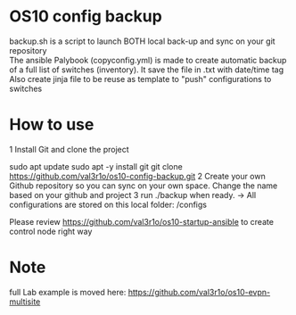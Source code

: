 # OS10 config backup

backup.sh is a script to launch BOTH local back-up and sync on your git repository</br>
The ansible Palybook (copyconfig.yml) is made to create automatic backup of a full list of switches (inventory). 
It save the file in .txt with date/time tag </br>
Also create jinja file to be reuse as template to "push" configurations to switches

# How to use
1
Install Git and clone the project </br>

sudo apt update
sudo apt -y install git
git clone https://github.com/val3r1o/os10-config-backup.git
2
Create your own Github repository so you can sync on your own space. Change the name based on your github and project
3
run ./backup when ready.
-> 
All configurations are stored on this local folder: /configs </br>

Please review https://github.com/val3r1o/os10-startup-ansible to create control node right way </br>

# Note 
full Lab example is moved here: https://github.com/val3r1o/os10-evpn-multisite
